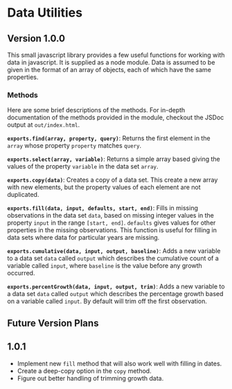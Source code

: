 # Data Utilities
## Version 1.0.0
This small javascript library provides a few useful functions for working with
data in javascript. It is supplied as a node module. Data is assumed to be given
in the format of an array of objects, each of which have the same properties.

### Methods
Here are some brief descriptions of the methods. For in-depth documentation of
the methods provided in the module, checkout the JSDoc output at `out/index.html`. 

__`exports.find(array, property, query)`__: Returns the first element in the
`array` whose property `property` matches `query`.

__`exports.select(array, variable)`__: Returns a simple array based giving the
values of the property `variable` in the data set `array`.

__`exports.copy(data)`__: Creates a copy of a data set. This create a new array
with new elements, but the property values of each element are not duplicated.

__`exports.fill(data, input, defaults, start, end)`__: Fills in missing
observations in the data set `data`, based on missing integer values in the
property `input` in the range `[start, end]`. `defaults` gives values for other
properties in the missing observations. This function is useful for filling in
data sets where data for particular years are missing.

__`exports.cumulative(data, input, output, baseline)`__: Adds a new variable to
a data set `data` called `output` which describes the cumulative count of a
variable called `input`, where `baseline` is the value before any growth
occurred.

__`exports.percentGrowth(data, input, output, trim)`__: Adds a new variable to a
data set `data` called `output` which describes the percentage growth based on a
variable called `input`. By default will trim off the first observation.

## Future Version Plans
## 1.0.1

- Implement new `fill` method that will also work well with filling in dates.
- Create a deep-copy option in the `copy` method.
- Figure out better handling of trimming growth data.
